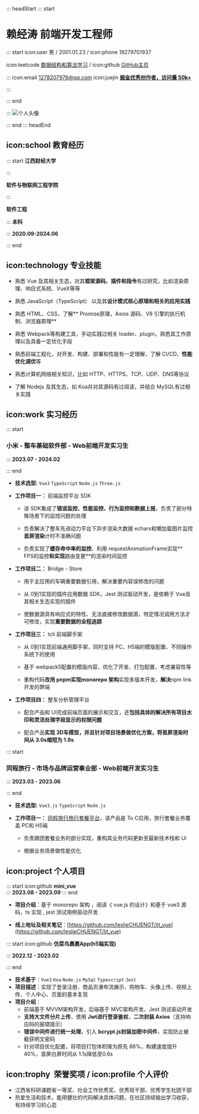 ::: headStart
::: start
# 赖经涛 **前端开发工程师**
::: start
icon:user 男 / 2001.01.23 / icon:phone 18279701937

icon:leetcode [数据结构和算法学习](https://leetcode.cn/u/wi2ardly-lamportr4p/) / icon:github [GitHub主页](https://github.com/leslieCHUENGT)


:::
icon:email [1278207976@qq.com](1278207976@qq.com)
icon:juejin [**掘金优秀创作者，访问量 50k+**](https://juejin.cn/user/2335804829209150)

:::

::: end

:::
![个人头像](https://picst.sunbangyan.cn/2023/10/08/xzs57q.jpg)

::: end
::: headEnd
## icon:school 教育经历
::: start
**江西财经大学**

:::

**软件与物联网工程学院**

:::

**软件工程**

:::
**本科**

:::
**2020.09-2024.06**

::: end
## icon:technology 专业技能
- 熟悉 Vue 及其相关生态，对其**框架源码、插件和指令**有过研究，比如渲染原理、响应式系统、VueX等等

- 熟悉 JavaScript（TypeScript） 以及其**设计模式核心原理和相关的应用实践**

- 熟悉 HTML、CSS，了解** Promise原理，Axios 源码、V8 引擎的执行机制、浏览器原理**

- 熟悉 Webpack等构建工具，手动实践过相关 loader、plugin，熟悉其工作原理以及具备一定优化手段

- 熟悉前端工程化，对开发、构建、部署和性能有一定理解，了解 CI/CD、**性能优化调优**等

- 熟悉计算机网络相关知识，比如 HTTP、HTTPS、TCP、UDP、DNS等协议

- 了解 Nodejs 及其生态，如 Koa并对其源码有过阅读，并结合 MySQL有过相关实践

## icon:work 实习经历 
::: start
### **小米 - 整车基础软件部 - Web前端开发实习生**

:::
**2023.07 - 2024.02**

::: end
- **技术选型:** `Vue3` `TypeScript` `Node.js` `Three.js`

- **工作项目一：** 前端监控平台 SDK
  
     - 该 SDK集成了**错误监控、性能监控、行为监控和数据上报**，负责了部分特殊场景下的监控问题的处理
 
     - 负责解决了整车先进动力平台下异步渲染大数据 echars和懒加载图片监控**首屏渲染**计时不准确问题
 
     - 负责实现了**缓存命中率的监控**、利用 requestAnimationFrame实现** FPS的监控**和实现**路由变更**的渲染时间监控
 

- **工作项目二：** Bridge - Store
  
     - 用于主应用的车辆重要数据引用，解决重要内容误修改的问题
  
     - 从 0到1实现的插件应用数据 SDK，Jest 测试驱动开发，是依赖于 Vue及其相关生态实现的插件

     - 使数据源具有响应式的特性、无法直接修改数据源，特定情况调用方法才可修改，实现**重要数据的全程追踪**

- **工作项目三：** tcli 前端脚手架

  - 从 0到1实现前端通用脚手架，同时支持 PC、H5端的模版配置、不同操作系统下的使用

  - 基于 webpack5配置的模版内容，优化了开发、打包配置，考虑兼容性等

  - 重构代码**改用 pnpm实现monorepo 架构**实现多版本开发，**解决**npm link开发的弊端


- **工作项目四：** 整车分析管理平台

  - 配合产品和 UI完成前端页面的展示和交互，还**包括具体的解决所有项目水印和灵活处理字段显示的权限问题**

  - 配合产品**实现 3D车模型，并且针对项目场景做优化方案，将首屏渲染时间从 3.0s缩短为 1.9s**

::: start
### **同程旅行 - 市场与品牌运营事业部 - Web前端开发实习生**
:::
**2023.03 - 2023.06**

::: end
- **技术选型:** `Vue3.js` `TypeScript` `Node.js`

- **工作项目一：** [同程旅行旅行套餐平台](https://m.ly.com/bustour/)，该产品是 To C应用，旅行套餐业务覆盖 PC和 H5端
  
  - 负责跟团套餐业务的部分实现，重构其业务代码更新至最新技术栈和 Ui

  - 根据业务场景做性能优化
 
  


 

## icon:project 个人项目
::: start
icon:github **mini_vue**  
::: 
**2023.08 - 2023.09**
::: end

- **项目介绍**：基于 monorepo 架构 ，阅读《 vue.js 的设计》和基于 vue3 源码，ts 实现 , jest 测试用例驱动开发

- **线上地址及相关笔记**：[https://github.com/leslieCHUENGT/ljt_vue](https://github.com/leslieCHUENGT/ljt_vue)

::: start
icon:github **仿菜鸟裹裹App(h5端实现)**

:::
**2022.12 - 2023.02**

::: end
- **技术基于**：`Vue3` `Koa` `Node.js` `MySql` `Typescript` `Jest` 
- **项目描述**：实现了登录注册、商品页瀑布流展示、购物车、头像上传、视频上传、个人中心、页面的基本复现
- **项目介绍**：
  - 前端基于 MVVM架构开发，后端基于 MVC架构开发、Jest 测试驱动开发
  - **支持大文件分片上传**，使用 **Jwt进行登录鉴权**，**二次封装 Axios**（支持响应码的报错提示）
  - **错误中间件进行统一处理**，引入 **bcrypt.js封装加密中间件**，实现防止被截获明文密码
  - 针对项目优化配置，将项目打包体积降为原先 86%，构建速度提升 40%，首屏白屏时间从 1.1s降低至0.6s

## icon:trophy  荣誉奖项 / icon:profile 个人评价
- 江西省科研课题省一等奖、社会工作优秀奖、优秀班干部、优秀学生社团干部
- 热爱生活和技术，能用健壮的代码解决具体问题，在社区持续输出学习收获，有持续学习的心态


